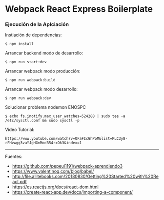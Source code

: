 # Webpack React Express Boilerplate

### Ejecución de la Aplciación

Instlación de dependencias:

    $ npm install

Arrancar backend modo de desarrollo:

    $ npm run start:dev

Arrancar webpack modo producción:

    $ npm run webpack:build   

Arrancar webpack modo desarrollo:

    $ npm run webpack:dev

Solucionar problema nodemon ENOSPC

    $ echo fs.inotify.max_user_watches=524288 | sudo tee -a /etc/sysctl.conf && sudo sysctl -p

Video Tutorial:

    https://www.youtube.com/watch?v=QFaFIcGhPoM&list=PLC3y8-rFHvwgg3vaYJgHGnModB54rxOk3&index=1

---

Fuentes:

+ https://github.com/pepeul1191/webpack-aprendiendo3
+ https://www.valentinog.com/blog/babel/
+ http://file.allitebooks.com/20180830/Getting%20Started%20with%20React.pdf
+ https://es.reactjs.org/docs/react-dom.html
+ https://create-react-app.dev/docs/importing-a-component/